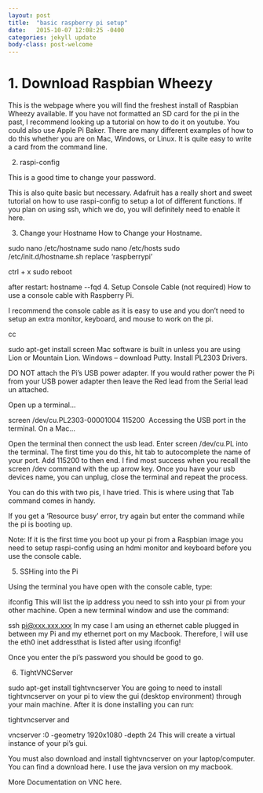 ```yaml
---
layout: post
title:  "basic raspberry pi setup"
date:   2015-10-07 12:08:25 -0400
categories: jekyll update
body-class: post-welcome
---
```


<p></p>




<h1>1. Download Raspbian Wheezy</h1>

This is the webpage where you will find the freshest install of Raspbian Wheezy available. If you have not formatted an SD card for the pi in the past, I recommend looking up a tutorial on how to do it on youtube. You could also use Apple Pi Baker. There are many different examples of how to do this whether you are on Mac, Windows, or Linux. It is quite easy to write a card from the command line.

2. raspi-config

This is a good time to change your password.

This is also quite basic but necessary. Adafruit has a really short and sweet tutorial on how to use raspi-config to setup a lot of different functions. If you plan on using ssh, which we do, you will definitely need to enable it here.

3. Change your Hostname
How to Change your Hostname.

sudo nano /etc/hostname
sudo nano /etc/hosts
sudo /etc/init.d/hostname.sh
replace ‘raspberrypi’

ctrl + x
sudo reboot

 after restart:
hostname --fqd
4. Setup Console Cable (not required)
How to use a console cable with Raspberry Pi.

I recommend the console cable as it is easy to use and you don’t need to setup an extra monitor, keyboard, and mouse to work on the pi.

cc

sudo apt-get install screen
Mac software is built in unless you are using Lion or Mountain Lion.
Windows – download Putty. Install PL2303 Drivers.

DO NOT attach the Pi’s USB power adapter. If you would rather power the Pi from your USB power adapter then leave the Red lead from the Serial lead un attached.

Open up a terminal…

screen /dev/cu.PL2303-00001004 115200
​
Accessing the USB port in the terminal. On a Mac…

Open the terminal then connect the usb lead.
Enter screen /dev/cu.PL into the terminal.
The first time you do this, hit tab to autocomplete the name of your port.
Add 115200 to then end.
I find most success when you recall the screen /dev command with the up arrow key. Once you have your usb devices name, you can unplug, close the terminal and repeat the process.

You can do this with two pis, I have tried. This is where using that Tab command comes in handy.

If you get a ‘Resource busy’ error, try again but enter the command while the pi is booting up.

Note: If it is the first time you boot up your pi from a Raspbian image you need to setup raspi-config using an hdmi monitor and keyboard before you use the console cable.

5. SSHing into the Pi

Using the terminal you have open with the console cable,  type:

ifconfig
This will list the ip address you need to ssh into your pi from your other machine. Open a new terminal window and use the command:

ssh pi@xxx.xxx.xxx
In my case I am using an ethernet cable plugged in between my Pi and my ethernet port on my Macbook. Therefore, I will use the eth0 inet addressthat is listed after using ifconfig!

Once you enter the pi’s password you should be good to go.

6. TightVNCServer

sudo apt-get install tightvncserver
You are going to need to install tightvncserver on your pi to view the gui (desktop environment) through your main machine. After it is done installing you can run:

tightvncserver
and

vncserver :0 -geometry 1920x1080 -depth 24
This will create a virtual instance of your pi’s gui.

You must also download and install tightvncserver on your laptop/computer. You can find a download here.
I use the java version on my macbook.

More Documentation on VNC here.
